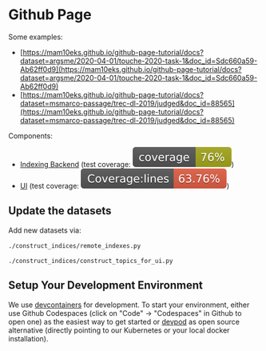 # Github Page

Some examples:

- [https://mam10eks.github.io/github-page-tutorial/docs?dataset=argsme/2020-04-01/touche-2020-task-1&doc_id=Sdc660a59-Ab62ff0d9](https://mam10eks.github.io/github-page-tutorial/docs?dataset=argsme/2020-04-01/touche-2020-task-1&doc_id=Sdc660a59-Ab62ff0d9)
- [https://mam10eks.github.io/github-page-tutorial/docs?dataset=msmarco-passage/trec-dl-2019/judged&doc_id=88565](https://mam10eks.github.io/github-page-tutorial/docs?dataset=msmarco-passage/trec-dl-2019/judged&doc_id=88565)

Components:

- [Indexing Backend](construct_indices) (test coverage: ![test coverage backend](construct_indices/coverage.svg))
- [UI](ui) (test coverage: ![Coverage of the frontend](ui/coverage/badge-lines.svg))

## Update the datasets

Add new datasets via:

```
./construct_indices/remote_indexes.py
```

```
./construct_indices/construct_topics_for_ui.py
```

## Setup Your Development Environment

We use [devcontainers](https://code.visualstudio.com/docs/devcontainers/containers) for development. To start your environment, either use Github Codespaces (click on "Code" -> "Codespaces" in Github to open one) as the easiest way to get started or [devpod](https://github.com/loft-sh/devpod) as open source alternative (directly pointing to our Kubernetes or your local docker installation).

